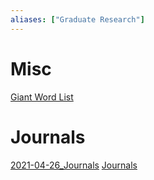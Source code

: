 ```yaml
---
aliases: ["Graduate Research"]
---
```


# Misc

[Giant Word List](Unsorted/Giant%20word%20index.md)

# Journals
[2021-04-26_Journals](To%20Review/2021-04-26_Journals.md)
[Journals](attachments/Journals.pdf)